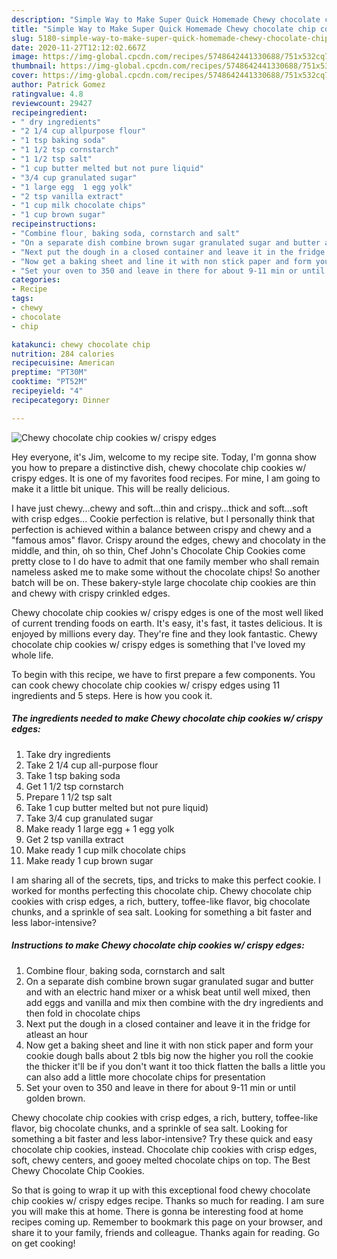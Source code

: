 ```yaml
---
description: "Simple Way to Make Super Quick Homemade Chewy chocolate chip cookies w/ crispy edges"
title: "Simple Way to Make Super Quick Homemade Chewy chocolate chip cookies w/ crispy edges"
slug: 5180-simple-way-to-make-super-quick-homemade-chewy-chocolate-chip-cookies-w-crispy-edges
date: 2020-11-27T12:12:02.667Z
image: https://img-global.cpcdn.com/recipes/5748642441330688/751x532cq70/chewy-chocolate-chip-cookies-w-crispy-edges-recipe-main-photo.jpg
thumbnail: https://img-global.cpcdn.com/recipes/5748642441330688/751x532cq70/chewy-chocolate-chip-cookies-w-crispy-edges-recipe-main-photo.jpg
cover: https://img-global.cpcdn.com/recipes/5748642441330688/751x532cq70/chewy-chocolate-chip-cookies-w-crispy-edges-recipe-main-photo.jpg
author: Patrick Gomez
ratingvalue: 4.8
reviewcount: 29427
recipeingredient:
- " dry ingredients"
- "2 1/4 cup allpurpose flour"
- "1 tsp baking soda"
- "1 1/2 tsp cornstarch"
- "1 1/2 tsp salt"
- "1 cup butter melted but not pure liquid"
- "3/4 cup granulated sugar"
- "1 large egg  1 egg yolk"
- "2 tsp vanilla extract"
- "1 cup milk chocolate chips"
- "1 cup brown sugar"
recipeinstructions:
- "Combine flour͵ baking soda, cornstarch and salt"
- "On a separate dish combine brown sugar granulated sugar and butter and with an electric hand mixer or a whisk beat until well mixed, then add eggs and vanilla and mix then combine with the dry ingredients and then fold in chocolate chips"
- "Next put the dough in a closed container and leave it in the fridge for atleast an hour"
- "Now get a baking sheet and line it with non stick paper and form your cookie dough balls about 2 tbls big now the higher you roll the cookie the thicker it&#39;ll be if you don&#39;t want it too thick flatten the balls a little you can also add a little more chocolate chips for presentation"
- "Set your oven to 350 and leave in there for about 9-11 min or until golden brown."
categories:
- Recipe
tags:
- chewy
- chocolate
- chip

katakunci: chewy chocolate chip 
nutrition: 284 calories
recipecuisine: American
preptime: "PT30M"
cooktime: "PT52M"
recipeyield: "4"
recipecategory: Dinner

---
```



![Chewy chocolate chip cookies w/ crispy edges](https://img-global.cpcdn.com/recipes/5748642441330688/751x532cq70/chewy-chocolate-chip-cookies-w-crispy-edges-recipe-main-photo.jpg)

Hey everyone, it's Jim, welcome to my recipe site. Today, I'm gonna show you how to prepare a distinctive dish, chewy chocolate chip cookies w/ crispy edges. It is one of my favorites food recipes. For mine, I am going to make it a little bit unique. This will be really delicious.

I have just chewy…chewy and soft…thin and crispy…thick and soft…soft with crisp edges… Cookie perfection is relative, but I personally think that perfection is achieved within a balance between crispy and chewy and a &#34;famous amos&#34; flavor. Crispy around the edges, chewy and chocolaty in the middle, and thin, oh so thin, Chef John&#39;s Chocolate Chip Cookies come pretty close to I do have to admit that one family member who shall remain nameless asked me to make some without the chocolate chips! So another batch will be on. These bakery-style large chocolate chip cookies are thin and chewy with crispy crinkled edges.

Chewy chocolate chip cookies w/ crispy edges is one of the most well liked of current trending foods on earth. It's easy, it's fast, it tastes delicious. It is enjoyed by millions every day. They're fine and they look fantastic. Chewy chocolate chip cookies w/ crispy edges is something that I've loved my whole life.


To begin with this recipe, we have to first prepare a few components. You can cook chewy chocolate chip cookies w/ crispy edges using 11 ingredients and 5 steps. Here is how you cook it.

<!--inarticleads1-->

##### The ingredients needed to make Chewy chocolate chip cookies w/ crispy edges:

1. Take  dry ingredients
1. Take 2 1/4 cup all-purpose flour
1. Take 1 tsp baking soda
1. Get 1 1/2 tsp cornstarch
1. Prepare 1 1/2 tsp salt
1. Take 1 cup butter melted but not pure liquid)
1. Take 3/4 cup granulated sugar
1. Make ready 1 large egg + 1 egg yolk
1. Get 2 tsp vanilla extract
1. Make ready 1 cup milk chocolate chips
1. Make ready 1 cup brown sugar


I am sharing all of the secrets, tips, and tricks to make this perfect cookie. I worked for months perfecting this chocolate chip. Chewy chocolate chip cookies with crisp edges, a rich, buttery, toffee-like flavor, big chocolate chunks, and a sprinkle of sea salt. Looking for something a bit faster and less labor-intensive? 

<!--inarticleads2-->

##### Instructions to make Chewy chocolate chip cookies w/ crispy edges:

1. Combine flour͵ baking soda, cornstarch and salt
1. On a separate dish combine brown sugar granulated sugar and butter and with an electric hand mixer or a whisk beat until well mixed, then add eggs and vanilla and mix then combine with the dry ingredients and then fold in chocolate chips
1. Next put the dough in a closed container and leave it in the fridge for atleast an hour
1. Now get a baking sheet and line it with non stick paper and form your cookie dough balls about 2 tbls big now the higher you roll the cookie the thicker it&#39;ll be if you don&#39;t want it too thick flatten the balls a little you can also add a little more chocolate chips for presentation
1. Set your oven to 350 and leave in there for about 9-11 min or until golden brown.


Chewy chocolate chip cookies with crisp edges, a rich, buttery, toffee-like flavor, big chocolate chunks, and a sprinkle of sea salt. Looking for something a bit faster and less labor-intensive? Try these quick and easy chocolate chip cookies, instead. Chocolate chip cookies with crisp edges, soft, chewy centers, and gooey melted chocolate chips on top. The Best Chewy Chocolate Chip Cookies. 

So that is going to wrap it up with this exceptional food chewy chocolate chip cookies w/ crispy edges recipe. Thanks so much for reading. I am sure you will make this at home. There is gonna be interesting food at home recipes coming up. Remember to bookmark this page on your browser, and share it to your family, friends and colleague. Thanks again for reading. Go on get cooking!
